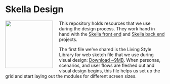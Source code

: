 # Skella Design

<div style="text-align: center;">
	<img width="150" style="float: left; margin: 0 20px 2px 0;"  src="http://podipo.github.io/skella/images/Skella-logo-300.png" /> 
</div>

This repository holds resources that we use during the design process. They work hand in hand with the [Skella front end](https://github.com/podipo/skella/) and [Skella back end](https://github.com/podipo/skellago/) projects.

The first file we've shared is the Living Style Library for web sketch file that we use during visual design: [Download ~9MB](https://github.com/podipo/skella-design/blob/master/sketch/Living_Style_Library.sketch?raw=true).  When personas, scenarios, and user flows are fleshed out and visual design begins, this file helps us set up the grid and start laying out the modules for different screen sizes.
